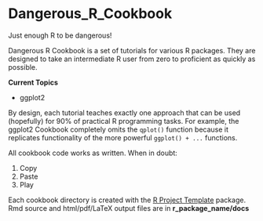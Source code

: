 # Dangerous_R_Cookbook
Just enough R to be dangerous!

Dangerous R Cookbook is a set of tutorials for various R packages. 
They are designed to take an intermediate R user from zero to proficient as quickly as possible.

**Current Topics**

* ggplot2  


By design, each tutorial teaches exactly one approach that can be used (hopefully) 
for 90% of practical R programming tasks. For example, the ggplot2 Cookbook completely omits the `qplot()`
function because it replicates functionality of the more powerful `ggplot() + ...` functions.

All cookbook code works as written. When in doubt:

1. Copy
2. Paste
3. Play

Each cookbook directory is created with the 
[R Project Template](http://projecttemplate.net/getting_started.html) package.
Rmd source and html/pdf/LaTeX output files are in **r_package_name/docs** 


